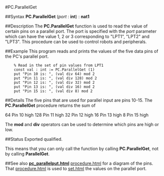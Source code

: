 
#PC.ParallelGet

##Syntax
**PC.ParallelGet** (_port_ : **int**) : **nat1**


##Description
The **PC.ParallelGet** function is used to read the value of certain pins on a parallel port. The port is specified with the _port_ parameter which can have the value 1, 2 or 3 corresponding to "LPT1", "LPT2" and "LPT3". This procedure can be used to control robots and peripherals.


##Example
This program reads and prints the values of the five data pins of the PC's parallel port.

        % Read in the set of pin values from LPT1
        const val : int := PC.ParallelGet (1)   
        put "Pin 10 is: ", (val div 64) mod 2
        put "Pin 11 is: ", (val div 128) mod 2
        put "Pin 12 is: ", (val div 32) mod 2
        put "Pin 13 is: ", (val div 16) mod 2
        put "Pin 15 is: ", (val div 8) mod 2
##Details
The five pins that are used for parallel input are pins 10-15. The **PC.ParallelGet** procedure returns the sum of 


64    Pin 10 high
128   Pin 11 high 
32    Pin 12 high 
16    Pin 13 high 
8    Pin 15 high


The **mod** and **div** operators can be used to determine which pins are high or low. 


##Status
Exported qualified.

This means that you can only call the function by calling **PC.ParallelGet**, not by calling **ParallelGet**.


##See also
**[pc_parallelput.html](PC.ParallelPut)** [procedure.html](procedure) for a diagram of the pins. That [procedure.html](procedure) is used to [set.html](set) the values on the parallel port.

